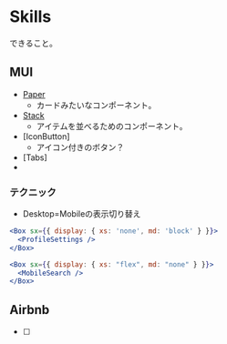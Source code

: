 # Skills

できること。

## MUI

- [Paper](https://mui.com/material-ui/api/paper/)
  - カードみたいなコンポーネント。
- [Stack](https://mui.com/material-ui/react-stack/#main-content)
  - アイテムを並べるためのコンポーネント。
- [IconButton]
  - アイコン付きのボタン？
- [Tabs]
- 

### テクニック

- Desktop=Mobileの表示切り替え

```jsx
<Box sx={{ display: { xs: 'none', md: 'block' } }}>
  <ProfileSettings />
</Box>

<Box sx={{ display: { xs: "flex", md: "none" } }}>
  <MobileSearch />
</Box>
```

## Airbnb

- [ ] 
